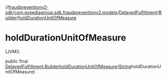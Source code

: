 //[fraudpreventionv2-sdk](../../../../index.md)/[com.expediagroup.sdk.fraudpreventionv2.models](../../index.md)/[DelayedFulfillment](../index.md)/[Builder](index.md)/[holdDurationUnitOfMeasure](hold-duration-unit-of-measure.md)

# holdDurationUnitOfMeasure

[JVM]\

public final [DelayedFulfillment.Builder](index.md)[holdDurationUnitOfMeasure](hold-duration-unit-of-measure.md)([String](https://docs.oracle.com/javase/8/docs/api/java/lang/String.html)holdDurationUnitOfMeasure)
